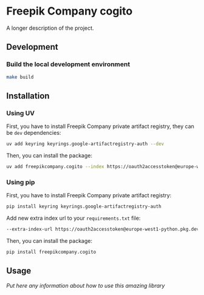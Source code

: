 # Freepik Company cogito

A longer description of the project.

## Development

### Build the local development environment

```sh
make build
```

## Installation

### Using UV

First, you have to install Freepik Company private artifact registry, they can be `dev` dependencies:
```sh
uv add keyring keyrings.google-artifactregistry-auth --dev
```

Then, you can install the package:
```sh
uv add freepikcompany.cogito --index https://oauth2accesstoken@europe-west1-python.pkg.dev/fc-shared/python/simple/
```

### Using pip

First, you have to install Freepik Company private artifact registry:

```sh
pip install keyring keyrings.google-artifactregistry-auth
```

Add new extra index url to your `requirements.txt` file:
```txt
--extra-index-url https://oauth2accesstoken@europe-west1-python.pkg.dev/fc-shared/python/simple/
```

Then, you can install the package:
```sh
pip install freepikcompany.cogito
```

## Usage

*Put here any information about how to use this amazing library*

